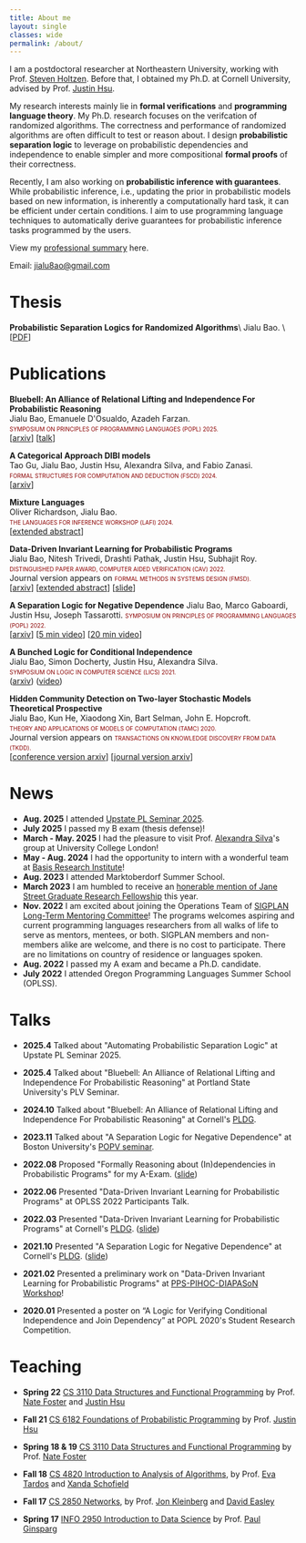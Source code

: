 ```yaml
---
title: About me
layout: single
classes: wide
permalink: /about/
---
```



I am a postdoctoral researcher at Northeastern University, working with 
Prof. [Steven Holtzen](https://www.khoury.northeastern.edu/home/sholtzen/). 
Before that, I obtained my Ph.D. at Cornell University, advised by Prof. [Justin Hsu](https://justinhsu.net/). 

My research interests mainly lie in **formal verifications** and **programming language theory**. 
My Ph.D. research focuses on the verifcation of randomized algorithms. 
The correctness and performance of randomized algorithms are often difficult to test or reason about. I design **probabilistic separation logic** to leverage on probabilistic dependencies and independence to enable simpler and more compositional **formal proofs** of their correctness. 

Recently, I am also working on **probabilistic inference with guarantees**. While probabilistic inference, i.e., updating the prior in probabilistic models based on new information, 
is inherently a computationally hard task, it can be efficient under certain conditions. I aim to use programming language techniques to automatically derive guarantees 
for probabilistic inference tasks programmed by the users. 

View my [professional summary]({{site.baseurl}}/assets/CV.pdf)
here. 


Email: jialu8ao@gmail.com


Thesis
============ 
**Probabilistic Separation Logics for Randomized Algorithms**\ 
Jialu Bao. \ 
[[PDF]()]


Publications
============ 

**Bluebell: An Alliance of Relational Lifting and Independence For Probabilistic Reasoning**\
Jialu Bao, Emanuele D'Osualdo, Azadeh Farzan. \
<span style="font-variant-caps: all-small-caps;
             color: darkred;
            ">
            Symposium on Principles of Programming Languages (POPL) 2025.
</span>\
[[arxiv](https://arxiv.org/abs/2402.18708)] 
[[talk](https://www.youtube.com/watch?v=Rq6dhLlpP7U)]

**A Categorical Approach DIBI models**\
Tao Gu, Jialu Bao, Justin Hsu, Alexandra Silva, and Fabio Zanasi.\
<span style="font-variant-caps: all-small-caps;
             color: darkred;
            ">
            Formal Structures for Computation and Deduction (FSCD) 2024.
</span>\
[[arxiv](https://arxiv.org/abs/2401.05842)]

**Mixture Languages**\
Oliver Richardson, Jialu Bao. \
<span style="font-variant-caps: all-small-caps;
             color: darkred;
            ">
            The Languages for Inference Workshop (LAFI) 2024.
</span>\
[[extended abstract](https://popl24.sigplan.org/details/lafi-2024-papers/1/Mixture-Languages)]

**Data-Driven Invariant Learning for Probabilistic Programs**\
Jialu Bao, Nitesh Trivedi, Drashti Pathak, Justin Hsu, Subhajit Roy. \
<span style="font-variant-caps: all-small-caps;
             color: darkred;
            ">
             Distinguished Paper Award, Computer Aided Verification (CAV) 2022. 
</span>\
Journal version appears on 
<span style="font-variant-caps: all-small-caps;
             color: darkred;
            ">
            Formal Methods in Systems Design (FMSD). 
</span>\
[[arxiv](https://arxiv.org/abs/2106.05421)]
[[extended abstract](https://www.ijcai.org/proceedings/2023/0712.pdf)]
[[slide]({{site.baseurl}}/assets/talk_slides/wpe_pldg.pdf)]

**A Separation Logic for Negative Dependence**
Jialu Bao, Marco Gaboardi, Justin Hsu, Joseph Tassarotti. 
<span style="font-variant-caps: all-small-caps;
             color: darkred;
            ">
            Symposium on Principles of Programming Languages (POPL) 2022.
</span>\
[[arxiv](https://arxiv.org/pdf/2111.14917.pdf)]
[[5 min video](https://www.youtube.com/watch?v=hD5p1EoWr4I)]
[[20 min video](https://www.youtube.com/watch?v=eRhBZuIAQY4&list=PLyrlk8Xaylp4uPnEfcP5jETxhm50XTit9&index=1)]

**A Bunched Logic for Conditional Independence**\
Jialu Bao, Simon Docherty, Justin Hsu, Alexandra Silva. \
<span style="font-variant-caps: all-small-caps;
             color: darkred;
            ">
             Symposium on Logic in Computer Science (LICS) 2021.
</span>\
([arxiv](https://arxiv.org/abs/2008.09231)) 
([video](https://www.youtube.com/watch?v=VKb96bi3EhM))

**Hidden Community Detection on Two-layer Stochastic Models
Theoretical Prospective**\
Jialu Bao, Kun He, Xiaodong Xin, Bart Selman, John E. Hopcroft. \
<span style="font-variant-caps: all-small-caps;
             color: darkred;
            ">
            Theory and Applications of Models of Computation (TAMC) 2020.
</span>\
Journal version appears on 
<span style="font-variant-caps: all-small-caps;
             color: darkred;
            ">
            Transactions on Knowledge Discovery from Data (TKDD). 
</span>\
[[conference version arxiv](https://arxiv.org/abs/2001.05919)]
[[journal version arxiv](https://arxiv.org/abs/2108.00127)]

News
=========== 

- **Aug. 2025** I attended [Upstate PL Seminar 2025](https://www.cs.cornell.edu/upstate-pl/). 
- **July 2025** I passed my B exam (thesis defense)! 
- **March - May. 2025** I had the pleasure to visit Prof. [Alexandra Silva](https://alexandrasilva.org)'s group at University College London! 
- **May - Aug. 2024** I had the opportunity to intern with a wonderful team at [Basis Research Institute](https://www.basis.ai/)!
- **Aug. 2023** I attended Marktoberdorf Summer School. 
- **March 2023** I am humbled to receive an [honerable mention of Jane Street Graduate Research Fellowship](https://www.janestreet.com/join-jane-street/programs-and-events/grf-profiles/) this year. 
- **Nov. 2022** I am excited about joining the Operations Team of [SIGPLAN Long-Term Mentoring Committee](https://www.sigplan.org/LongTermMentoring/)! The programs welcomes aspiring and current programming languages researchers from all walks of life to serve as mentors, mentees, or both. SIGPLAN members and non-members alike are welcome, and there is no cost to participate. There are no limitations on country of residence or languages spoken.
- **Aug. 2022** I passed my A exam and became a Ph.D. candidate.
- **July 2022** I attended Oregon Programming Languages Summer School (OPLSS). 

Talks
============
+ **2025.4** Talked about "Automating Probabilistic Separation Logic" at Upstate PL Seminar 2025.

+ **2025.4** Talked about "Bluebell: An Alliance of Relational Lifting and Independence For Probabilistic Reasoning" at Portland State University's PLV Seminar.

+ **2024.10** Talked about "Bluebell: An Alliance of Relational Lifting and Independence For Probabilistic Reasoning" at Cornell's [PLDG](https://pl.cs.cornell.edu/pldg/2022sp/).

+ **2023.11** Talked about  "A Separation Logic for Negative Dependence" at Boston University's [POPV seminar](https://www.bu.edu/cs/research/popv/seminar/). 


+ **2022.08**  Proposed "Formally Reasoning about (In)dependencies in Probabilistic Programs" for my A-Exam.  ([slide]({{site.baseurl}}/assets/talk_slides/A-exam.pdf))

+ **2022.06** Presented "Data-Driven Invariant Learning for Probabilistic Programs" at OPLSS 2022 Participants Talk. 

+ **2022.03** Presented "Data-Driven Invariant Learning for Probabilistic Programs" at Cornell's [PLDG](https://pl.cs.cornell.edu/pldg/2022sp/).  ([slide]({{site.baseurl}}/assets/talk_slides/wpe_pldg.pdf))

+ **2021.10** Presented "A Separation Logic for Negative Dependence" at Cornell's [PLDG](https://pl.cs.cornell.edu/pldg/2021fa/). ([slide]({{site.baseurl}}/assets/talk_slides/negdep_1hr.pdf))

+ **2021.02** Presented a preliminary work on "Data-Driven Invariant Learning for Probabilistic Programs" at [PPS-PIHOC-DIAPASoN Workshop](https://www.irif.fr/pps-pihoc-diapason2021)!

+ **2020.01** Presented a poster on  “A Logic for Verifying Conditional Independence and Join Dependency” 
at POPL 2020's Student Research Competition. 


Teaching
============
+ **Spring 22** [CS 3110 Data Structures and Functional Programming](https://www.cs.cornell.edu/courses/cs3110/2022sp/) by Prof. [Nate Foster](https://www.cs.cornell.edu/~jnfoster/) and [Justin Hsu](https://justinh.su/)

+ **Fall 21** [CS 6182 Foundations of Probabilistic Programming](https://www.cs.cornell.edu/courses/cs6182/2021fa/) by Prof. [Justin Hsu](https://justinh.su/)

+ **Spring 18 & 19** [CS 3110 Data Structures and Functional Programming](https://www.cs.cornell.edu/courses/cs3110/2019sp/) by Prof. [Nate Foster](https://www.cs.cornell.edu/~jnfoster/)

+ **Fall 18** [CS 4820 Introduction to Analysis of Algorithms](https://www.cs.cornell.edu/courses/cs4820/2018fa/), by Prof. [Eva Tardos](https://www.cs.cornell.edu/~eva/) and [Xanda Schofield](https://www.cs.hmc.edu/~xanda/#/)

+ **Fall 17** [CS 2850 Networks](https://courses.cit.cornell.edu/info2040_2017fa/), by Prof. [Jon Kleinberg](https://www.cs.cornell.edu/home/kleinber/) and [David Easley](https://easley.economics.cornell.edu/) 

+ **Spring 17** [INFO 2950 Introduction to Data Science](https://courses.cit.cornell.edu/info2950_2017sp/) by Prof. [Paul Ginsparg](https://physics.cornell.edu/paul-ginsparg)

